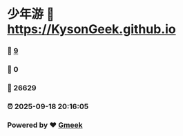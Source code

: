 # 少年游 :link: https://KysonGeek.github.io 
### :page_facing_up: [9](https://KysonGeek.github.io/tag.html) 
### :speech_balloon: 0 
### :hibiscus: 26629 
### :alarm_clock: 2025-09-18 20:16:05 
### Powered by :heart: [Gmeek](https://github.com/Meekdai/Gmeek)
